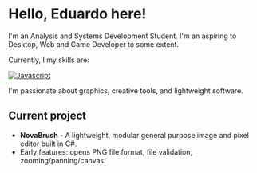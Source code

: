 # Hello, Eduardo here!

I'm an Analysis and Systems Development Student. I'm an aspiring to Desktop, Web and Game Developer to some extent.

Currently, I my skills are:

[![Javascript](https://raw.githubusercontent.com/danielcranney/readme-generator/main/public/icons/skills/javascript-colored.svg)](https://developer.mozilla.org/en-US/docs/Web/JavaScript/)

I'm passionate about graphics, creative tools, and lightweight software.

## Current project
- **NovaBrush** - A lightweight, modular general purpose image and pixel editor built in C#.
- Early features: opens PNG file format, file validation, zooming/panning/canvas.
